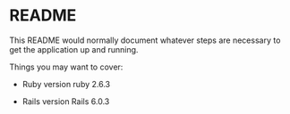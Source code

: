 # README

This README would normally document whatever steps are necessary to get the
application up and running.

Things you may want to cover:

* Ruby version
ruby 2.6.3

* Rails version
Rails 6.0.3
